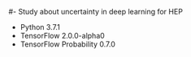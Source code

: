 #- Study about uncertainty in deep learning for HEP
*  Python 3.7.1
*  TensorFlow 2.0.0-alpha0
*  TensorFlow Probability 0.7.0
